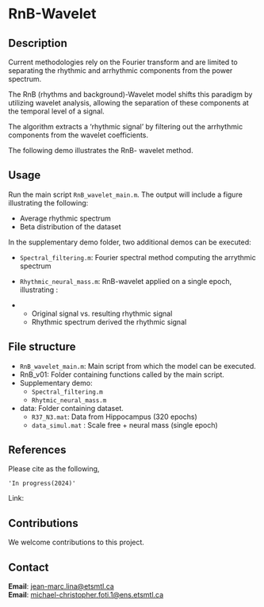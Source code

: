 # RnB-Wavelet

## Description

Current methodologies rely on the Fourier transform and are limited to separating the rhythmic and arrhythmic components from the power spectrum.

The RnB (rhythms and background)-Wavelet model shifts this paradigm by utilizing wavelet analysis, allowing the separation of these components at the temporal level of a signal. 

The algorithm extracts a ‘rhythmic signal’ by filtering out the arrhythmic components from the wavelet coefficients.

The following demo illustrates the RnB- wavelet method.

## Usage

Run the main script ` RnB_wavelet_main.m `. The output will include a figure illustrating the following:

- Average rhythmic spectrum
- Beta distribution of the dataset

In the supplementary demo folder, two additional demos can be executed:

- `Spectral_filtering.m`: Fourier spectral method computing the arrythmic spectrum
 
- `Rhythmic_neural_mass.m`:  RnB-wavelet applied on a single epoch, illustrating :
- 
    - Original signal vs. resulting rhythmic signal 
    - Rhythmic spectrum derived  the rhythmic signal

## File structure

- `RnB_wavelet_main.m`: Main script from which the model can be executed.
- RnB_v01: Folder containing functions called by the main script.
- Supplementary demo: 
   - `Spectral_filtering.m`
   - `Rhytmic_neural_mass.m` 
- data: Folder containing dataset.
   - `R37_N3.mat`: Data from Hippocampus (320 epochs)
   - `data_simul.mat` : Scale free + neural mass (single epoch)

## References

Please cite as the following,

    'In progress(2024)'
    
Link:

## Contributions

We welcome contributions to this project.

## Contact

**Email**: jean-marc.lina@etsmtl.ca\
**Email**: michael-christopher.foti.1@ens.etsmtl.ca
